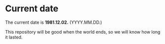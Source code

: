 # Current date

The current date is **1981.12.02.** (YYYY.MM.DD.)

This repository will be good when the world ends, so we will know how long it lasted.